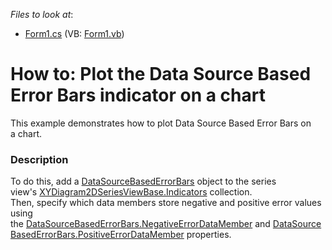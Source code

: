 <!-- default file list -->
*Files to look at*:

* [Form1.cs](./CS/DataSourceBasedErrorBars/Form1.cs) (VB: [Form1.vb](./VB/DataSourceBasedErrorBars/Form1.vb))
<!-- default file list end -->
# How to: Plot the Data Source Based Error Bars indicator on a chart


This example demonstrates how to plot Data Source Based Error Bars on a chart.


<h3>Description</h3>

<p>To do this, add a&nbsp;<a href="https://documentation.devexpress.com/#CoreLibraries/clsDevExpressXtraChartsDataSourceBasedErrorBarstopic">DataSourceBasedErrorBars</a>&nbsp;object to the series view's&nbsp;<a href="https://documentation.devexpress.com/#CoreLibraries/DevExpressXtraChartsXYDiagram2DSeriesViewBase_Indicatorstopic">XYDiagram2DSeriesViewBase.Indicators</a>&nbsp;collection. Then,&nbsp;specify&nbsp;which data members&nbsp;store negative and positive error values using the&nbsp;<a href="https://documentation.devexpress.com/#CoreLibraries/DevExpressXtraChartsDataSourceBasedErrorBars_NegativeErrorDataMembertopic">DataSourceBasedErrorBars.NegativeErrorDataMember</a>&nbsp;and&nbsp;<a href="https://documentation.devexpress.com/#CoreLibraries/DevExpressXtraChartsDataSourceBasedErrorBars_PositiveErrorDataMembertopic">DataSourceBasedErrorBars.PositiveErrorDataMember</a>&nbsp;properties.</p>

<br/>


